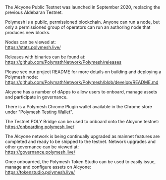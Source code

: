 The Alcyone Public Testnet was launched in September 2020, replacing the previous Aldebaran Testnet.

Polymesh is a public, permissioned blockchain. Anyone can run a node, but only a permissioned group of operators can run an authoring node that produces new blocks.

Nodes can be viewed at:  
<https://stats.polymesh.live/>

Releases with binaries can be found at:  
<https://github.com/PolymathNetwork/Polymesh/releases>

Please see our project README for more details on building and deploying a Polymesh node:
<https://github.com/PolymathNetwork/Polymesh/blob/develop/README.md>

Alcyone has a number of dApps to allow users to onboard, manage assets and participate in governance.

There is a Polymesh Chrome Plugin wallet available in the Chrome store under "Polymesh Testing Wallet".

The Testnet POLY Bridge can be used to onboard onto the Alcyone testnet:  
<https://onboarding.polymesh.live/>

The Alcyone network is being continually upgraded as mainnet features are completed and ready to be shipped to the testnet. Network upgrades and other governance can be viewed at:  
<https://governance.polymesh.live/>

Once onboarded, the Polymesh Token Studio can be used to easily issue, manage and configure assets on Alcyone:  
<https://tokenstudio.polymesh.live/>
